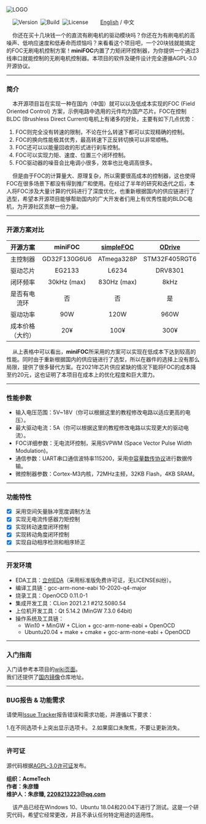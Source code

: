![LOGO](https://raw.githubusercontent.com/ZhuYanzhen1/miniFOC/main/docs/image/LOGO.png)

&nbsp;&nbsp;&nbsp;&nbsp;![Version](https://img.shields.io/badge/Version-1.0.1-brightgreen.svg)&nbsp;&nbsp;![Build](https://img.shields.io/badge/Build-Passed-success.svg)&nbsp;&nbsp;![License](https://img.shields.io/badge/License-AGPL-blue.svg)&nbsp;&nbsp;&nbsp;&nbsp;&nbsp;&nbsp;&nbsp;&nbsp;[English](https://github.com/ZhuYanzhen1/miniFOC/blob/main/README.md) / 中文

&nbsp;&nbsp;&nbsp;&nbsp;你还在买十几块钱一个的直流有刷电机的驱动模块吗？你还在为有刷电机的高噪声、低响应速度和低寿命而烦恼吗？来看看这个项目吧，一个20块钱就能搞定的FOC无刷电机控制方案！**miniFOC**内置了力矩闭环控制器，为你提供一个通过3线串口就能控制的无刷电机控制器。本项目的软件及硬件设计完全遵循AGPL-3.0开源协议。

***

### 简介
&nbsp;&nbsp;&nbsp;&nbsp;本开源项目旨在实现一种在国内（中国）就可以以及低成本实现的FOC (Field Oriented Control) 方案，示例电路中选用的元件均为国产芯片。FOC在控制BLDC (Brushless Direct Current)电机上有诸多的好处，主要有如下几点优势：

1. FOC则完全没有转速的限制，不论在什么转速下都可以实现精确的控制。
2. FOC的换向性能极其优秀，最高转速下正反转切换可以非常顺畅。
3. FOC还可以以能量回收的形式进行刹车控制。
4. FOC可以实现力矩、速度、位置三个闭环控制。
5. FOC驱动器的噪音会比电调小很多，效率也比电调高很多。

&nbsp;&nbsp;&nbsp;&nbsp;但是由于FOC的计算量大、原理复杂，所以需要很高成本的控制器，这也使得FOC在很多场景下都没有得到推广和使用。在经过了半年的研究和迭代之后，本人将FOC涉及大量计算的代码进行了深度优化，也重新根据国内的供应链进行了选型，希望本开源项目能够帮助国内的广大开发者们用上有优秀性能的BLDC电机，为开源社区贡献一份力量。

***

### 开源方案对比

|     开源方案     |   **miniFOC**    | [simpleFOC](https://github.com/simplefoc/Arduino-SimpleFOCShield) | [ODrive](https://github.com/odriverobotics/ODrive) |
| :--------------: | :----------: | :----------------------------------------------------------: | :------------------------------------------------: |
|     主控制器     | GD32F130G6U6 |                          ATmega328P                          |                   STM32F405RGT6                    |
|     驱动芯片     |    EG2133    |                            L6234                             |                      DRV8301                       |
|     闭环频率     | 30kHz (max) |                           830Hz (max)                        |                        8kHz                        |
|   是否有电流环   |      否      |                              否                              |                         是                         |
|     驱动功率     |     90W      |                             120W                             |                        960W                        |
| 成本价格（大约） |     20¥      |                             100¥                             |                        300¥                        |

&nbsp;&nbsp;&nbsp;&nbsp;从上表格中可以看出，**miniFOC**所采用的方案可以实现在低成本下达到较高的性能。同时由于重新根据国内的供应链进行了选型，所以在器件的选择上没有那么局限，提供了很多替代方案。在2021年芯片供应紧缺的情况下能将FOC的成本降至约20元，这也证明了本项目在成本上的优化程度和巨大潜力。

***

### 性能参数

+ 输入电压范围：5V~18V（你可以根据这里的教程修改电路以适应更高的电压）。
+ 最大驱动电流：5A（你可以根据这里的教程修改电路以实现更大的驱动电流）。
+ FOC详细参数：无电流环控制，采用SVPWM (Space Vector Pulse Width Modulation)。
+ 通信参数：UART串口通信波特率115200，采用[中容量数传协议](https://github.com/ZhuYanzhen1/CDTP/blob/master/Mid%20Capacity/README_CN.md)进行数据传输。
+ 微控制器参数：Cortex-M3内核，72MHz主频，32KB Flash，4KB  SRAM。

***

### 功能特性

+ [x] 采用空间矢量脉冲宽度调制方法
+ [x] 实现无电流传感器力矩控制
+ [x] 实现转动速度闭环控制
+ [x] 实现转动角度闭环控制
+ [x] 实现自动相序检测和相序矫正

***

### 开发环境

+ EDA工具：[立创EDA](https://lceda.cn/)（采用标准版免费许可证，无LICENSE纠纷）。
+ 编译工具链：gcc-arm-none-eabi 10-2020-q4-major
+ 烧录工具：OpenOCD 0.11.0-1
+ 集成开发工具：CLion 2021.2.1 #212.5080.54
+ 上位机开发工具：Qt 5.14.2 (MinGW 7.3.0 64bit)
+ 操作系统及工具链：
  + Win10 + MinGW + CLion + gcc-arm-none-eabi + OpenOCD
  + Ubuntu20.04 + make + cmake + gcc-arm-none-eabi + OpenOCD

***

### 入门指南

入门请参考本项目的[wiki页面](https://github.com/ZhuYanzhen1/miniFOC/wiki)。<br>
我们还提供了[国内镜像](https://gitee.com/zhuyanzhen1/mini-foc)仓库地址。

***

### BUG报告 & 功能需求

请使用[Issue Tracker](https://github.com/ZhuYanzhen1/miniFOC/issues)报告错误和需求功能，并遵循以下要求：

1.在不同选项卡上突出显示选项卡。
2.如果窗口未聚焦，不要让更新消失。

***

### 许可证

源代码根据[AGPL-3.0许可证](https://github.com/ZhuYanzhen1/miniFOC/blob/main/LICENSE)发布。

**组织：AcmeTech <br>
作者：朱彦臻<br>
维护人：朱彦臻, 2208213223@qq.com**

&nbsp;&nbsp;&nbsp;&nbsp;该产品已经在Windows 10、Ubuntu 18.04和20.04下进行了测试。这是一个研究代码，希望它经常更改，并且不承认任何特定用途的适用性。